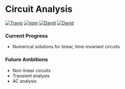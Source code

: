 Circuit Analysis
================
[![Travis](https://img.shields.io/travis/circuitsim/circuit-analysis.svg?style=flat-square)](https://travis-ci.org/circuitsim/circuit-analysis)
[![npm](https://img.shields.io/npm/v/circuit-analysis.svg?style=flat-square)](https://www.npmjs.com/package/circuit-analysis)
[![David](https://img.shields.io/david/circuitsim/circuit-analysis.svg?style=flat-square)](https://david-dm.org/circuitsim/circuit-analysis)
[![David](https://img.shields.io/david/dev/circuitsim/circuit-analysis.svg?style=flat-square)](https://david-dm.org/circuitsim/circuit-analysis#info=devDependencies)

### Current Progress
- Numerical solutions for linear, time-invariant circuits

### Future Ambitions
- Non-linear circuits
- Transient analysis
- AC analysis
